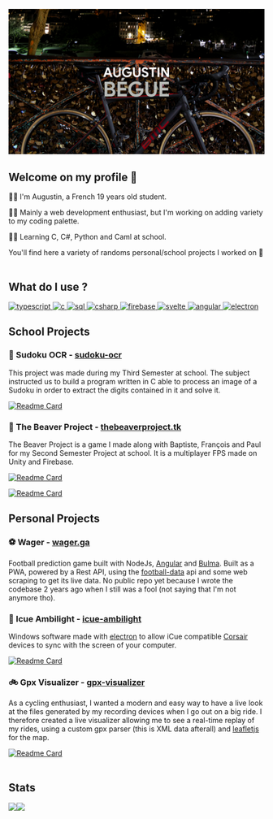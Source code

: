 ![banner](./banner_1440.png)

## Welcome on my profile 👋
🙋‍♂️ I'm Augustin, a French 19 years old student.

👨‍💻 Mainly a web development enthusiast, but I'm working on adding variety to my coding palette.

👨‍🎓 Learning C, C#, Python and Caml at school.

You'll find here a variety of randoms personal/school projects I worked on 🌝
<br>
<br>

## What do I use ?
<p>
 <a href="https://github.com/augustinbegue?tab=repositories&q=&type=&language=typescript&sort=" target="blank_">
<img alt="typescript" src="https://img.shields.io/badge/TypeScript-3178C6?logo=typescript&logoColor=white&style=for-the-badge" />
  </a>
 <a href="https://github.com/augustinbegue?tab=repositories&q=&type=&language=c&sort=" target="blank_">
<img alt="c" src="https://img.shields.io/badge/C-00589D?logo=c&logoColor=white&style=for-the-badge" />
    </a>
  <a href="https://github.com/search?q=user%3Aaugustinbegue+sql&type=code" target="blank_">
    <img alt="sql" src="https://img.shields.io/badge/MySql-00618A?logo=mysql&logoColor=white&style=for-the-badge" />
   </a>
   
<a href="https://github.com/augustinbegue?tab=repositories&q=&type=&language=c%23&sort=" target="blank_">
 <img alt="csharp" src="https://img.shields.io/badge/C%23-189F20?logo=csharp&logoColor=white&style=for-the-badge" />
</a>
     <a href="https://github.com/search?q=user%3Aaugustinbegue+firebase&type=code" target="blank_">
<img alt="firebase" src="https://img.shields.io/badge/Firebase-F5850D?logo=firebase&logoColor=white&style=for-the-badge" />
      </a>
 <a href="https://github.com/augustinbegue?tab=repositories&q=&type=&language=svelte&sort=" target="blank_">
  <img alt="svelte" src="https://img.shields.io/badge/svelte-%23f1413d.svg?style=for-the-badge&logo=svelte&logoColor=white" />
 </a>
      <a href="https://github.com/search?q=user%3Aaugustinbegue+angular&type=code" target="blank_">
<img alt="angular" src="https://img.shields.io/badge/angular%20-%23DD0031.svg?&style=for-the-badge&logo=angular&logoColor=white" />
       </a>
       <a href="https://github.com/search?q=user%3Aaugustinbegue+electron&type=code" target="blank_">
<img alt="electron" src="https://img.shields.io/badge/Electron-2B2E3B?logo=electron&logoColor=9EE9F8&style=for-the-badge" />
        </a>
</p>

## School Projects
 
  
### 🔳 Sudoku OCR - [sudoku-ocr](https://github.com/augustinbegue/sudoku-ocr)
  
This project was made during my Third Semester at school. The subject instructed us to build a program written in C able to process an image of a Sudoku in order to extract the digits contained in it and solve it.

[![Readme Card](https://github-readme-stats.vercel.app/api/pin/?username=augustinbegue&repo=sudoku-ocr&bg_color=0d1117&hide_border=true&text_color=c9d1d9)](https://github.com/augustinbegue/sudoku-ocr)

### 🔫 The Beaver Project - [thebeaverproject.tk](https://thebeaverproject.tk)

The Beaver Project is a game I made along with Baptiste, François and Paul for my Second Semester Project at school. It is a multiplayer FPS made on Unity and Firebase.

[![Readme Card](https://github-readme-stats.vercel.app/api/pin/?username=augustinbegue&repo=the-beaver-project-game&bg_color=0d1117&hide_border=true&text_color=c9d1d9)](https://github.com/augustinbegue/the-beaver-project-game)

[![Readme Card](https://github-readme-stats.vercel.app/api/pin/?username=augustinbegue&repo=the-beaver-project-website&bg_color=0d1117&hide_border=true&text_color=c9d1d9)](https://github.com/augustinbegue/the-beaver-project-website)

## Personal Projects

### ⚽ Wager - [wager.ga](https://wager.ga)

Football prediction game built with NodeJs, [Angular](https://angular.io/) and [Bulma](https://bulma.io/). Built as a PWA, powered by a Rest API, using the [football-data](https://www.football-data.org/) api and some web scraping to get its live data. No public repo yet because I wrote the codebase 2 years ago when I still was a fool (not saying that I'm not anymore tho).
<br>

### 🚥 Icue Ambilight - [icue-ambilight](https://github.com/augustinbegue/icue-ambilight)
Windows software made with [electron](https://www.electronjs.org/) to allow iCue compatible [Corsair](https://www.corsair.com/) devices to sync with the screen of your computer.

[![Readme Card](https://github-readme-stats.vercel.app/api/pin/?username=augustinbegue&repo=icue-ambilight&bg_color=0d1117&hide_border=true&text_color=c9d1d9)](https://github.com/augustinbegue/icue-ambilight)
<br>

### 🚲 Gpx Visualizer - [gpx-visualizer](https://augustinbegue.github.io/gpx-visualizer/)

As a cycling enthusiast, I wanted a modern and easy way to have a live look at the files generated by my recording devices when I go out on a big ride.
I therefore created a live visualizer allowing me to see a real-time replay of my rides, using a custom gpx parser (this is XML data afterall) and [leafletjs](https://leafletjs.com/) for the map.

[![Readme Card](https://github-readme-stats.vercel.app/api/pin/?username=augustinbegue&repo=gpx-visualizer&bg_color=0d1117&hide_border=true&text_color=c9d1d9)](https://github.com/augustinbegue/gpx-visualizer)
<br>
<br>


## Stats
 
<img align="left" src="https://github-readme-stats.vercel.app/api?username=augustinbegue&show_icons=true&count_private=true&bg_color=0d1117&hide_border=true&text_color=c9d1d9">
<img align="left" src="https://github-readme-stats.vercel.app/api/top-langs/?username=augustinbegue&show_icons=true&count_private=true&bg_color=0d1117&hide_border=true&text_color=c9d1d9&layout=compact">
